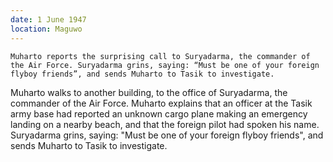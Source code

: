 ```yaml
---
date: 1 June 1947
location: Maguwo
---
```


```synopsis
Muharto reports the surprising call to Suryadarma, the commander of the Air Force. Suryadarma grins, saying: “Must be one of your foreign flyboy friends”, and sends Muharto to Tasik to investigate.

```

Muharto walks to another building, to the office of Suryadarma, the commander of the Air Force. Muharto explains that an officer at the Tasik army base had reported an unknown cargo plane making an emergency landing on a nearby beach, and that the foreign pilot had spoken his name. Suryadarma grins, saying: "Must be
one of your foreign flyboy friends", and sends Muharto to Tasik to
investigate. 

